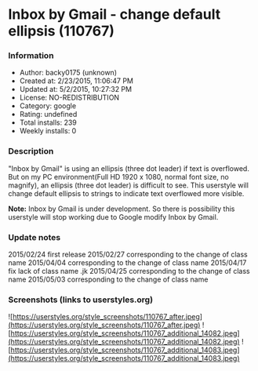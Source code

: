 # Inbox by Gmail - change default ellipsis (110767)

### Information
- Author: backy0175 (unknown)
- Created at: 2/23/2015, 11:06:47 PM
- Updated at: 5/2/2015, 10:27:32 PM
- License: NO-REDISTRIBUTION
- Category: google
- Rating: undefined
- Total installs: 239
- Weekly installs: 0


### Description
"Inbox by Gmail" is using an ellipsis (three dot leader) if text is overflowed.
But on my PC environment(Full HD 1920 x 1080, normal font size, no magnify), an ellipsis (three dot leader) is difficult to see.
This userstyle will change default ellipsis to strings to indicate text overflowed more visible.

<b>Note:</b>
Inbox by Gmail is under development. So there is possibility this userstyle will stop working due to Google modify Inbox by Gmail.

### Update notes
2015/02/24 first release
2015/02/27 corresponding to the change of class name
2015/04/04 corresponding to the change of class name
2015/04/17 fix lack of class name .jk
2015/04/25 corresponding to the change of class name
2015/05/03 corresponding to the change of class name

### Screenshots (links to userstyles.org)
![https://userstyles.org/style_screenshots/110767_after.jpeg](https://userstyles.org/style_screenshots/110767_after.jpeg)
![https://userstyles.org/style_screenshots/110767_additional_14082.jpeg](https://userstyles.org/style_screenshots/110767_additional_14082.jpeg)
![https://userstyles.org/style_screenshots/110767_additional_14083.jpeg](https://userstyles.org/style_screenshots/110767_additional_14083.jpeg)


